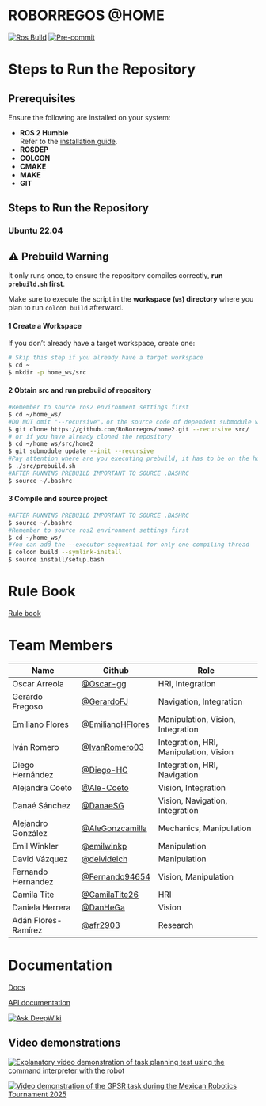 # ROBORREGOS @HOME


[![Ros Build](https://github.com/RoBorregos/home2/actions/workflows/ros2-build.yml/badge.svg)](https://github.com/RoBorregos/home2/actions/workflows/ros2-build.yml)
[![Pre-commit](https://github.com/RoBorregos/home2/actions/workflows/pre-commit.yml/badge.svg)](https://github.com/RoBorregos/home2/actions/workflows/pre-commit.yml)

# Steps to Run the Repository  

## Prerequisites  
Ensure the following are installed on your system:  
- **ROS 2 Humble**  
  Refer to the [installation guide](https://docs.ros.org/en/humble/Installation/Ubuntu-Install-Debs.html).  
- **ROSDEP**  
- **COLCON**  
- **CMAKE**  
- **MAKE**  
- **GIT**  

## Steps to Run the Repository  

###  Ubuntu 22.04  
## ⚠️ Prebuild Warning  
It only runs once, to ensure the repository compiles correctly, **run `prebuild.sh` first**.  

Make sure to execute the script in the **workspace (`ws`) directory** where you plan to run `colcon build` afterward.  


#### 1 Create a Workspace  
If you don’t already have a target workspace, create one:  
```bash
# Skip this step if you already have a target workspace
$ cd ~
$ mkdir -p home_ws/src
```

#### 2 Obtain src and run prebuild of repository
``` bash
#Remember to source ros2 environment settings first
$ cd ~/home_ws/
#DO NOT omit "--recursive"，or the source code of dependent submodule will not be downloaded.
$ git clone https://github.com/RoBorregos/home2.git --recursive src/
# or if you have already cloned the repository
$ cd ~/home_ws/src/home2
$ git submodule update --init --recursive
#Pay attention where are you executing prebuild, it has to be on the home_ws directory.
$ ./src/prebuild.sh
#AFTER RUNNING PREBUILD IMPORTANT TO SOURCE .BASHRC 
$ source ~/.bashrc
```
#### 3 Compile and source project
``` bash
#AFTER RUNNING PREBUILD IMPORTANT TO SOURCE .BASHRC 
$ source ~/.bashrc
#Remember to source ros2 environment settings first
$ cd ~/home_ws/
#You can add the --executor sequential for only one compiling thread
$ colcon build --symlink-install
$ source install/setup.bash
```

# Rule Book
[Rule book](https://robocupathome.github.io/RuleBook/rulebook/master.pdf)

# Team Members

| Name                    | Github                                                       | Role      |
| ----------------------- | ------------------------------------------------------------------- | ------------------------------------------------------------ |
| Oscar Arreola | [@Oscar-gg](https://github.com/Oscar-gg)  | HRI, Integration  |
| Gerardo Fregoso | [@GerardoFJ](https://github.com/GerardoFJ) | Navigation, Integration |
| Emiliano Flores | [@EmilianoHFlores](https://github.com/EmilianoHFlores) | Manipulation, Vision, Integration |
| Iván Romero | [@IvanRomero03](https://github.com/IvanRomero03) | Integration, HRI, Manipulation, Vision |
| Diego Hernández | [@Diego-HC](https://github.com/Diego-HC) | Integration, HRI, Navigation |
| Alejandra Coeto | [@Ale-Coeto](https://github.com/Ale-Coeto) | Vision, Integration |
| Danaé Sánchez | [@DanaeSG](https://github.com/DanaeSG) |Vision, Navigation, Integration|
| Alejandro González | [@AleGonzcamilla](https://github.com/AleGonzcamilla) | Mechanics, Manipulation |
| Emil Winkler | [@emilwinkp](https://github.com/emilwinkp) | Manipulation |
| David Vázquez | [@deivideich](https://github.com/Deivideich) | Manipulation |
| Fernando Hernandez | [@Fernando94654](https://github.com/Fernando94654) | Vision, Manipulation |
|Camila Tite | [@CamilaTite26](https://github.com/CamilaTite26) | HRI |
|Daniela Herrera | [@DanHeGa](https://github.com/DanHeGa) | Vision |
|Adán Flores-Ramírez | [@afr2903](https://github.com/afr2903) | Research |

# Documentation
[Docs](https://athome.roborregos.com/)

[API documentation](https://roborregos.github.io/home2/)

[![Ask DeepWiki](https://deepwiki.com/badge.svg)](https://deepwiki.com/RoBorregos/home2)

## Video demonstrations

[![Explanatory video demonstration of task planning test using the command interpreter with the robot](https://img.youtube.com/vi/do1S1zfmMsA/0.jpg)](https://www.youtube.com/watch?v=do1S1zfmMsA)

[![Video demonstration of the GPSR task during the Mexican Robotics Tournament 2025](https://img.youtube.com/vi/0bMz6ESv6B8/0.jpg)](https://www.youtube.com/watch?v=0bMz6ESv6B8)

